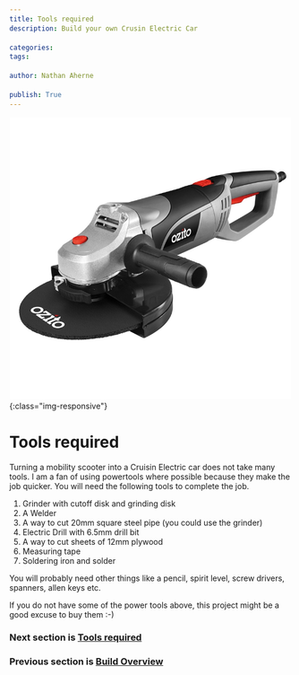 ```yaml
---
title: Tools required
description: Build your own Crusin Electric Car

categories:
tags:

author: Nathan Aherne

publish: True
---
```

![Banner image](banner.jpg){:class="img-responsive"}

# Tools required

Turning a mobility scooter into a Cruisin Electric car does not take many tools. I am a fan of using powertools where possible because they make the job quicker. You will need the following tools to complete the job.

1. Grinder with cutoff disk and grinding disk
2. A Welder
3. A way to cut 20mm square steel pipe (you could use the grinder)
4. Electric Drill with 6.5mm drill bit
5. A way to cut sheets of 12mm plywood
6. Measuring tape
7. Soldering iron and solder

You will probably need other things like a pencil, spirit level, screw drivers, spanners, allen keys etc.

If you do not have some of the power tools above, this project might be a good excuse to buy them :-)

### Next section is [Tools required](/diy/tools-required/index.md)

### Previous section is [Build Overview](/diy/build-overview/index.md)